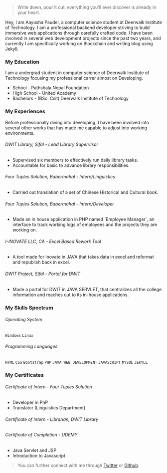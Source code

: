 
> Write down, pour it out, 
> everything you'll ever discover is already in your heart.

Hey, I am Aayusha Paudel, a computer science student at Deerwalk Institute of Technology. I am a professional
backend developer striving to build immersive web applications through carefully crafted code.
I have been involved in several web development projects since the past two years, 
and currently I am specifically working on Blockchain and writing blog using Jekyll.

### My Education
I am a undergrad student in computer science of Deerwalk Institute of Technology focusing my professional
carrer almost on Developing.
<html>
<ul>
<li>School - Pathshala Nepal Foundation </li>
<li>High School - United Academy</li>
<li>Bachelors - (BSc. Csit) Deerwalk Institute of Technology</li>
</ul>
</html>

### My Experiences
Before professionally diving into developing, I have been involved into several other works that has made me capable to adjust into working environments.
<html>
<h6>DWIT Library, Sifal - Lead Library Supervisor</h6>
<ul>
<li>Supervised six members to effectively run daily library tasks.</li>
<li>Accountable for basic to advance library responsibilities.</li>
</ul>

<h6>Four Tuples Solution, Babermahal - Intern/Linguistics</h6>
<ul>
<li>Carried out translation of a set of Chinese Historical and Cultural book.</li>
</ul>

<h6>Four Tuples Solution, Babermahal - Intern/Developer</h6>
<ul>
<li>Made an in house application in PHP named `Employee Manager`, an interface to track working logs of employees and the projects they are working on.  </li>
</ul>

<h6>I-INOVATE LLC, CA - Excel Based Rework Tool</h6>
<ul>
<li>A tool made for Inovate in JAVA that takes data in excel and reformat and republish back in excel.</li>
</ul>

<h6>DWIT Project, Sifal - Portal for DWIT</h6>
<ul>
<li>Made a portal for DWIT in JAVA SERVLET, that centralizes all the college information and reaches out to its in-house applications.</li>
</ul>

</html>


### My Skills Spectrum

<html>
<h6>Operating System</h6>
</html>

`Windows` `Linux` 


<html>
<h6>Programming Languages</h6>
</html>

`HTML` `CSS` `Bootstrap`  `PHP` `JAVA WEB DEVELOPMENT` `JAVASCRIPT`  `MYSQL`  `JEKYLL`   

### My Certificates
<html>
<h6>Certificate of Intern - Four Tuples Solution</h6>
<ul>
<li>Developer in PhP</li>
<li>Translator (Linguistics Department)</li>
</ul>

<h6>Certificate of Intern - Librarian, DWIT Library</h6>

<h6>Certificate of Completion - UDEMY </h6>
<ul>
<li>Java Servlet and JSP</li>
<li>Introduction to Javascript</li>
</ul>

</html>
                          

>  You can further connect with me through [Twitter](https://twitter.com/aayusha_p/) or [Github](http://github.com/aayusha2055).
